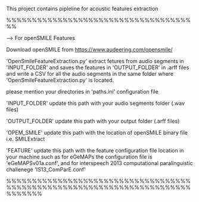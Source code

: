 This project contains pipleline for acoustic features extraction 

%%%%%%%%%%%%%%%%%%%%%%%%%%%%%%%%%%%%%%

--> For openSMILE Features

Download openSMILE from https://www.audeering.com/opensmile/


'OpenSmileFeatureExtraction.py' extract fetures from audio segments in 'INPUT_FOLDER' and saves the features in 'OUTPUT_FOLDER' in .arff files and write a CSV for all the audio segments 
in the same folder where 'OpenSmileFeatureExtraction.py' is located.

please mention your directories in 'paths.ini' configuration file

'INPUT_FOLDER' update this path with your audio segments folder (.wav files)

'OUTPUT_FOLDER' update this path with your output folder (.arff files)

'OPEM_SMILE' update this path with the location of openSMILE binary file i.e. SMILExtract

'FEATURE' update this path with the feature configuration file location in your machine such as for eGeMAPs the configuration file is 'eGeMAPSv01a.conf', and for interspeech 2013 computational paralinguistic challenege  'IS13_ComParE.conf'

%%%%%%%%%%%%%%%%%%%%%%%%%%%%%%%%%%%%%%%%%%%%%%%%%%%%%%%%%%%%%%%%%%%%%%%%%%%%%%%
